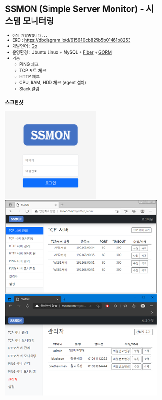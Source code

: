 # SSMON (Simple Server Monitor) - 시스템 모니터링

* `아직 개발중입니다...`
* ERD : https://dbdiagram.io/d/615640cb825b5b01461b8253
* 개발언어 : [Go](https://golang.org/)
* 운영환경 : Ubuntu Linux + MySQL + [Fiber](https://gofiber.io/) + [GORM](https://gorm.io/)
* 기능
  * PING 체크
  * TCP 포트 체크
  * HTTP 체크
  * CPU, RAM, HDD 체크 (Agent 설치)
  * Slack 알림

### 스크린샷
<img src="screenshots/login_form.png" width="300px" title="Login"/> 
<img src="screenshots/list_tcpserver.png" width="500px" title="List TCP Server"/> <img src="screenshots/list_admin.png" width="500px" title="List Admin"/>
